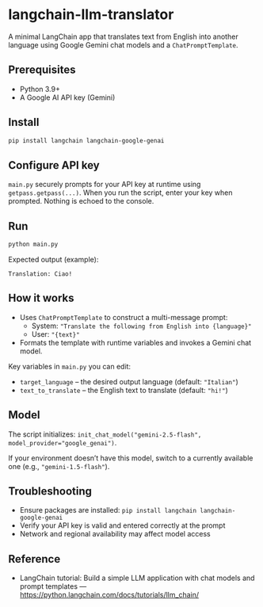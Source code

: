 # langchain-llm-translator

A minimal LangChain app that translates text from English into another language using Google Gemini chat models and a `ChatPromptTemplate`.

## Prerequisites
- Python 3.9+
- A Google AI API key (Gemini)

## Install
```bash
pip install langchain langchain-google-genai
```

## Configure API key
`main.py` securely prompts for your API key at runtime using `getpass.getpass(...)`. When you run the script, enter your key when prompted. Nothing is echoed to the console.

## Run
```bash
python main.py
```
Expected output (example):
```
Translation: Ciao!
```

## How it works
- Uses `ChatPromptTemplate` to construct a multi-message prompt:
  - System: `"Translate the following from English into {language}"`
  - User: `"{text}"`
- Formats the template with runtime variables and invokes a Gemini chat model.

Key variables in `main.py` you can edit:
- `target_language` – the desired output language (default: `"Italian"`)
- `text_to_translate` – the English text to translate (default: `"hi!"`)

## Model
The script initializes: `init_chat_model("gemini-2.5-flash", model_provider="google_genai")`.

If your environment doesn’t have this model, switch to a currently available one (e.g., `"gemini-1.5-flash"`).

## Troubleshooting
- Ensure packages are installed: `pip install langchain langchain-google-genai`
- Verify your API key is valid and entered correctly at the prompt
- Network and regional availability may affect model access

## Reference
- LangChain tutorial: Build a simple LLM application with chat models and prompt templates — https://python.langchain.com/docs/tutorials/llm_chain/